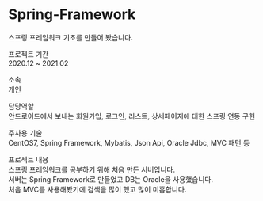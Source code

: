 # Spring-Framework
스프링 프레임워크 기초를 만들어 봤습니다.

프로젝트 기간   
2020.12 ~ 2021.02

소속   
개인

담당역할   
안드로이드에서 보내는 회원가입, 로그인, 리스트, 상세페이지에 대한 스프링 연동 구현

주사용 기술   
CentOS7, Spring Framework, Mybatis, Json Api, Oracle Jdbc, MVC 패턴 등

프로젝트 내용   
  스프링 프레임워크를 공부하기 위해 처음 만든 서버입니다.   
  서버는 Spring Framework로 만들었고 DB는 Oracle을 사용했습니다.   
  처음 MVC를 사용해봤기에 검색을 많이 했고 많이 미흡합니다.   
